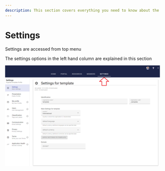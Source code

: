 ```yaml
---
description: This section covers everything you need to know about the settings options
---
```


# Settings

Settings are accessed from top menu

The settings options in the left hand column are explained in this section&#x20;

![](<../../.gitbook/assets/image (334).png>)
